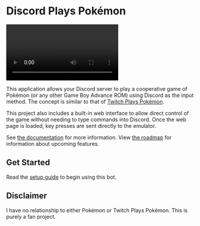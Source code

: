 # Discord Plays Pokémon

![](docs/docs/assets/videos/demo.mp4)

This application allows your Discord server to play a cooperative game of Pokémon (or any other Game Boy Advance ROM) using Discord as the input method. The concept is similar to that of [Twitch Plays Pokémon](https://en.wikipedia.org/wiki/Twitch_Plays_Pok%C3%A9mon).

This project also includes a built-in web interface to allow direct control of the game without needing to type commands into Discord. Once the web page is loaded, key presses are sent directly to the emulator.

See [the documentation](https://docs.discord-plays-pokemon.com/) for more information. View [the roadmap](./ROADMAP.md) for information about upcoming features.

## Get Started

Read the [setup guide](https://docs.discord-plays-pokemon.com/user/) to begin using this bot.

## Disclaimer

I have no relationship to either Pokémon or Twitch Plays Pokémon. This is purely a fan project.
